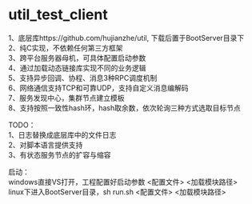 # util_test_client

1、底层库https://github.com/hujianzhe/util, 下载后置于BootServer目录下  
2、纯C实现，不依赖任何第三方框架  
3、跨平台服务器母机，可具体配置启动参数  
4、通过加载动态链接库实现不同的业务逻辑  
5、支持异步回调、协程、消息3种RPC调度机制  
6、网络通信支持TCP和可靠UDP，支持自定义消息编解码  
7、服务发现中心，集群节点建立模板  
8、支持按照一致性hash环，hash取余数，依次轮询三种方式选取目标节点  

TODO：  
1、日志替换成底层库中的文件日志  
2、对脚本语言提供支持  
3、有状态服务节点的扩容与缩容  

启动：  
windows直接VS打开，工程配置好启动参数  <配置文件> <加载模块路径>    
linux下进入BootServer目录，sh run.sh <配置文件> <加载模块路径>  
